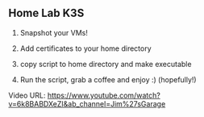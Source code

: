 ## Home Lab K3S

1. Snapshot your VMs!
1. Add certificates to your home directory
1. copy script to home directory and make executable

1. Run the script, grab a coffee and enjoy :) (hopefully!)


Video URL: https://www.youtube.com/watch?v=6k8BABDXeZI&ab_channel=Jim%27sGarage